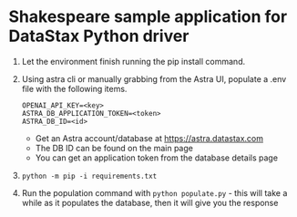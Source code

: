 # Shakespeare sample application for DataStax Python driver

1. Let the environment finish running the pip install command.
2. Using astra cli or manually grabbing from the Astra UI, populate a .env file with the following items.

   ```
   OPENAI_API_KEY=<key>
   ASTRA_DB_APPLICATION_TOKEN=<token>
   ASTRA_DB_ID=<id>
   ```

   - Get an Astra account/database at https://astra.datastax.com
   - The DB ID can be found on the main page
   - You can get an application token from the database details page

3. `python -m pip -i requirements.txt`
4. Run the population command with `python populate.py` - this will take a while as it populates the database, then it will give you the response
